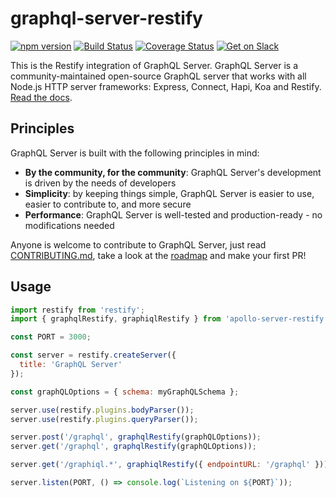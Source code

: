 # graphql-server-restify

[![npm version](https://badge.fury.io/js/graphql-server-core.svg)](https://badge.fury.io/js/graphql-server-core)
[![Build Status](https://travis-ci.org/apollographql/graphql-server.svg?branch=master)](https://travis-ci.org/apollographql/graphql-server)
[![Coverage Status](https://coveralls.io/repos/github/apollographql/graphql-server/badge.svg?branch=master)](https://coveralls.io/github/apollographql/graphql-server?branch=master)
[![Get on Slack](https://img.shields.io/badge/slack-join-orange.svg)](http://www.apollodata.com/#slack)

This is the Restify integration of GraphQL Server. GraphQL Server is a community-maintained open-source GraphQL server that works with all Node.js HTTP server frameworks: Express, Connect, Hapi, Koa and Restify. [Read the docs](http://dev.apollodata.com/tools/apollo-server/index.html).

## Principles

GraphQL Server is built with the following principles in mind:

* **By the community, for the community**: GraphQL Server's development is driven by the needs of developers
* **Simplicity**: by keeping things simple, GraphQL Server is easier to use, easier to contribute to, and more secure
* **Performance**: GraphQL Server is well-tested and production-ready - no modifications needed


Anyone is welcome to contribute to GraphQL Server, just read [CONTRIBUTING.md](https://github.com/apollographql/apollo-server/blob/master/CONTRIBUTING.md), take a look at the [roadmap](https://github.com/apollographql/apollo-server/blob/master/ROADMAP.md) and make your first PR!

## Usage

```js
import restify from 'restify';
import { graphqlRestify, graphiqlRestify } from 'apollo-server-restify';

const PORT = 3000;

const server = restify.createServer({
  title: 'GraphQL Server'
});

const graphQLOptions = { schema: myGraphQLSchema };

server.use(restify.plugins.bodyParser());
server.use(restify.plugins.queryParser());

server.post('/graphql', graphqlRestify(graphQLOptions));
server.get('/graphql', graphqlRestify(graphQLOptions));

server.get('/graphiql.*', graphiqlRestify({ endpointURL: '/graphql' }));

server.listen(PORT, () => console.log(`Listening on ${PORT}`));
```
